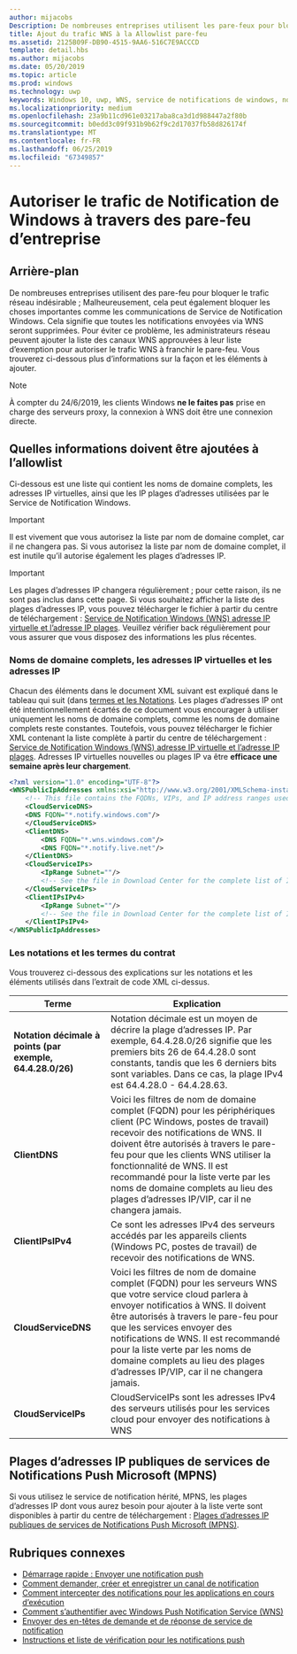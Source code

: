 ```yaml
---
author: mijacobs
Description: De nombreuses entreprises utilisent les pare-feux pour bloquer le trafic indésirable. Ce document explique comment autoriser le trafic WNS à passer à travers des pare-feu.
title: Ajout du trafic WNS à la Allowlist pare-feu
ms.assetid: 2125B09F-DB90-4515-9AA6-516C7E9ACCCD
template: detail.hbs
ms.author: mijacobs
ms.date: 05/20/2019
ms.topic: article
ms.prod: windows
ms.technology: uwp
keywords: Windows 10, uwp, WNS, service de notifications de windows, notification, windows, pare-feu, résolution des problèmes, l’adresse IP, le trafic, entreprise, réseau, IPv4, adresse IP virtuelle, nom de domaine complet, adresse IP publique
ms.localizationpriority: medium
ms.openlocfilehash: 23a9b11cd961e03217aba8ca3d1d988447a2f80b
ms.sourcegitcommit: b0edd3c09f931b9b62f9c2d17037fb58d826174f
ms.translationtype: MT
ms.contentlocale: fr-FR
ms.lasthandoff: 06/25/2019
ms.locfileid: "67349857"
---
```

# <a name="allowing-windows-notification-traffic-through-enterprise-firewalls"></a>Autoriser le trafic de Notification de Windows à travers des pare-feu d’entreprise

## <a name="background"></a>Arrière-plan
De nombreuses entreprises utilisent des pare-feu pour bloquer le trafic réseau indésirable ; Malheureusement, cela peut également bloquer les choses importantes comme les communications de Service de Notification Windows. Cela signifie que toutes les notifications envoyées via WNS seront supprimées. Pour éviter ce problème, les administrateurs réseau peuvent ajouter la liste des canaux WNS approuvées à leur liste d’exemption pour autoriser le trafic WNS à franchir le pare-feu. Vous trouverez ci-dessous plus d’informations sur la façon et les éléments à ajouter. 

> [!Note] 
À compter du 24/6/2019, les clients Windows **ne le faites pas** prise en charge des serveurs proxy, la connexion à WNS doit être une connexion directe.

## <a name="what-information-should-be-added-to-the-allowlist"></a>Quelles informations doivent être ajoutées à l’allowlist
Ci-dessous est une liste qui contient les noms de domaine complets, les adresses IP virtuelles, ainsi que les IP plages d’adresses utilisées par le Service de Notification Windows. 

> [!IMPORTANT]
> Il est vivement que vous autorisez la liste par nom de domaine complet, car il ne changera pas. Si vous autorisez la liste par nom de domaine complet, il est inutile qu’il autorise également les plages d’adresses IP.

> [!IMPORTANT]
> Les plages d’adresses IP changera régulièrement ; pour cette raison, ils ne sont pas inclus dans cette page. Si vous souhaitez afficher la liste des plages d’adresses IP, vous pouvez télécharger le fichier à partir du centre de téléchargement : [Service de Notification Windows (WNS) adresse IP virtuelle et l’adresse IP plages](https://www.microsoft.com/download/details.aspx?id=44238). Veuillez vérifier back régulièrement pour vous assurer que vous disposez des informations les plus récentes. 


### <a name="fqdns-vips-and-ips"></a>Noms de domaine complets, les adresses IP virtuelles et les adresses IP
Chacun des éléments dans le document XML suivant est expliqué dans le tableau qui suit (dans [termes et les Notations](#terms-and-notations). Les plages d’adresses IP ont été intentionnellement écartés de ce document vous encourager à utiliser uniquement les noms de domaine complets, comme les noms de domaine complets reste constantes. Toutefois, vous pouvez télécharger le fichier XML contenant la liste complète à partir du centre de téléchargement : [Service de Notification Windows (WNS) adresse IP virtuelle et l’adresse IP plages](https://www.microsoft.com/download/details.aspx?id=44238). Adresses IP virtuelles nouvelles ou plages IP va être **efficace une semaine après leur chargement**.

```XML
<?xml version="1.0" encoding="UTF-8"?>
<WNSPublicIpAddresses xmlns:xsi="http://www.w3.org/2001/XMLSchema-instance" xmlns:xsd="http://www.w3.org/2001/XMLSchema">
    <!-- This file contains the FQDNs, VIPs, and IP address ranges used by the Windows Notification Service. A new text file will be uploaded every time a new VIP or IP range is released in production.  Please copy the below information and perform the necessary changes on your site. Endpoints in CloudService nodes are used for cloud services to send notifications to WNS. Endpoints in Client nodes are used by devices to receive notifications from WNS. --> 
    <CloudServiceDNS>
    <DNS FQDN="*.notify.windows.com"/>
    </CloudServiceDNS>
    <ClientDNS>
        <DNS FQDN="*.wns.windows.com"/>
        <DNS FQDN="*.notify.live.net"/>
    </ClientDNS>
    <CloudServiceIPs>
        <IpRange Subnet=""/>
        <!-- See the file in Download Center for the complete list of IP ranges -->
    </CloudServiceIPs>
    <ClientIPsIPv4>
        <IpRange Subnet=""/>
        <!-- See the file in Download Center for the complete list of IP ranges -->
    </ClientIPsIPv4>
</WNSPublicIpAddresses>

```

### <a name="terms-and-notations"></a>Les notations et les termes du contrat
Vous trouverez ci-dessous des explications sur les notations et les éléments utilisés dans l’extrait de code XML ci-dessus.

| Terme | Explication |
|---|---|
| **Notation décimale à points (par exemple, 64.4.28.0/26)** | Notation décimale est un moyen de décrire la plage d’adresses IP. Par exemple, 64.4.28.0/26 signifie que les premiers bits 26 de 64.4.28.0 sont constants, tandis que les 6 derniers bits sont variables.  Dans ce cas, la plage IPv4 est 64.4.28.0 - 64.4.28.63. |
| **ClientDNS** | Voici les filtres de nom de domaine complet (FQDN) pour les périphériques client (PC Windows, postes de travail) recevoir des notifications de WNS. Il doivent être autorisés à travers le pare-feu pour que les clients WNS utiliser la fonctionnalité de WNS.  Il est recommandé pour la liste verte par les noms de domaine complets au lieu des plages d’adresses IP/VIP, car il ne changera jamais. |
| **ClientIPsIPv4** | Ce sont les adresses IPv4 des serveurs accédés par les appareils clients (Windows PC, postes de travail) de recevoir des notifications de WNS. |
| **CloudServiceDNS** | Voici les filtres de nom de domaine complet (FQDN) pour les serveurs WNS que votre service cloud parlera à envoyer notificatios à WNS. Il doivent être autorisés à travers le pare-feu pour que les services envoyer des notifications de WNS.  Il est recommandé pour la liste verte par les noms de domaine complets au lieu des plages d’adresses IP/VIP, car il ne changera jamais.|
| **CloudServiceIPs** | CloudServiceIPs sont les adresses IPv4 des serveurs utilisés pour les services cloud pour envoyer des notifications à WNS  |


## <a name="microsoft-push-notifications-service-mpns-public-ip-ranges"></a>Plages d’adresses IP publiques de services de Notifications Push Microsoft (MPNS)
Si vous utilisez le service de notification hérité, MPNS, les plages d’adresses IP dont vous aurez besoin pour ajouter à la liste verte sont disponibles à partir du centre de téléchargement : [Plages d’adresses IP publiques de services de Notifications Push Microsoft (MPNS)](https://www.microsoft.com/download/details.aspx?id=44535).


## <a name="related-topics"></a>Rubriques connexes

* [Démarrage rapide : Envoyer une notification push](https://docs.microsoft.com/previous-versions/windows/apps/hh868252(v=win.10))
* [Comment demander, créer et enregistrer un canal de notification](https://docs.microsoft.com/previous-versions/windows/apps/hh465412(v=win.10))
* [Comment intercepter des notifications pour les applications en cours d’exécution](https://docs.microsoft.com/previous-versions/windows/apps/jj709907(v=win.10))
* [Comment s’authentifier avec Windows Push Notification Service (WNS)](https://docs.microsoft.com/previous-versions/windows/apps/hh465407(v=win.10))
* [Envoyer des en-têtes de demande et de réponse de service de notification](https://docs.microsoft.com/previous-versions/windows/apps/hh465435(v=win.10))
* [Instructions et liste de vérification pour les notifications push](https://docs.microsoft.com/windows/uwp/controls-and-patterns/tiles-and-notifications-windows-push-notification-services--wns--overview)
 
